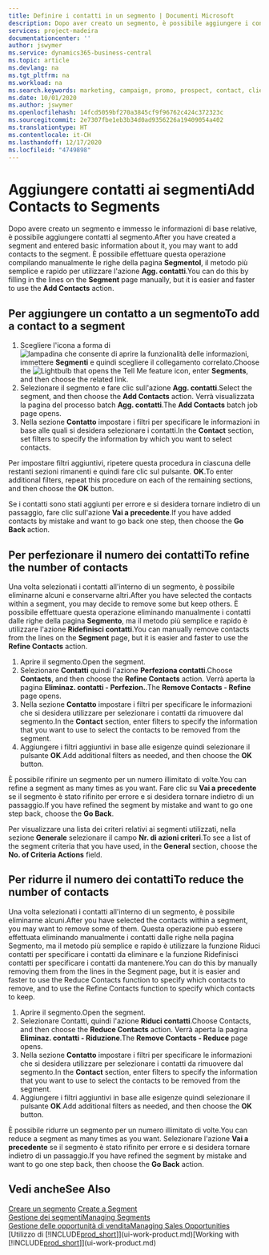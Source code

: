 ```yaml
---
title: Definire i contatti in un segmento | Documenti Microsoft
description: Dopo aver creato un segmento, è possibile aggiungere i contatti al segmento, ad esempio, come parte di una campagna di marketing mirata ai clienti o contatti specifici.
services: project-madeira
documentationcenter: ''
author: jswymer
ms.service: dynamics365-business-central
ms.topic: article
ms.devlang: na
ms.tgt_pltfrm: na
ms.workload: na
ms.search.keywords: marketing, campaign, promo, prospect, contact, client, customer
ms.date: 10/01/2020
ms.author: jswymer
ms.openlocfilehash: 14fcd5059bf270a3845cf9f96762c424c372323c
ms.sourcegitcommit: 2e7307fbe1eb3b34d0ad9356226a19409054a402
ms.translationtype: HT
ms.contentlocale: it-CH
ms.lasthandoff: 12/17/2020
ms.locfileid: "4749898"
---
```

# <a name="add-contacts-to-segments"></a><span data-ttu-id="af50d-103">Aggiungere contatti ai segmenti</span><span class="sxs-lookup"><span data-stu-id="af50d-103">Add Contacts to Segments</span></span>
<span data-ttu-id="af50d-104">Dopo avere creato un segmento e immesso le informazioni di base relative, è possibile aggiungere contatti al segmento.</span><span class="sxs-lookup"><span data-stu-id="af50d-104">After you have created a segment and entered basic information about it, you may want to add contacts to the segment.</span></span> <span data-ttu-id="af50d-105">È possibile effettuare questa operazione compilando manualmente le righe della pagina **Segmentol**, il metodo più semplice e rapido per utilizzare l'azione **Agg. contatti**.</span><span class="sxs-lookup"><span data-stu-id="af50d-105">You can do this by filling in the lines on the **Segment** page manually, but it is easier and faster to use the **Add Contacts** action.</span></span>

## <a name="to-add-a-contact-to-a-segment"></a><span data-ttu-id="af50d-106">Per aggiungere un contatto a un segmento</span><span class="sxs-lookup"><span data-stu-id="af50d-106">To add a contact to a segment</span></span>
1. <span data-ttu-id="af50d-107">Scegliere l'icona a forma di ![lampadina che consente di aprire la funzionalità delle informazioni](media/ui-search/search_small.png "Informazioni sull'operazione che si desidera eseguire"), immettere **Segmenti** e quindi scegliere il collegamento correlato.</span><span class="sxs-lookup"><span data-stu-id="af50d-107">Choose the ![Lightbulb that opens the Tell Me feature](media/ui-search/search_small.png "Tell me what you want to do") icon, enter **Segments**, and then choose the related link.</span></span>  
2. <span data-ttu-id="af50d-108">Selezionare il segmento e fare clic sull'azione **Agg. contatti**.</span><span class="sxs-lookup"><span data-stu-id="af50d-108">Select the segment, and then choose the **Add Contacts** action.</span></span> <span data-ttu-id="af50d-109">Verrà visualizzata la pagina del processo batch **Agg. contatti**.</span><span class="sxs-lookup"><span data-stu-id="af50d-109">The **Add Contacts** batch job page opens.</span></span>
3. <span data-ttu-id="af50d-110">Nella sezione **Contatto** impostare i filtri per specificare le informazioni in base alle quali si desidera selezionare i contatti.</span><span class="sxs-lookup"><span data-stu-id="af50d-110">In the **Contact** section, set filters to specify the information by which you want to select contacts.</span></span>

<span data-ttu-id="af50d-111">Per impostare filtri aggiuntivi, ripetere questa procedura in ciascuna delle restanti sezioni rimanenti e quindi fare clic sul pulsante. **OK**.</span><span class="sxs-lookup"><span data-stu-id="af50d-111">To enter additional filters, repeat this procedure on each of the remaining sections, and then choose the **OK** button.</span></span>

<span data-ttu-id="af50d-112">Se i contatti sono stati aggiunti per errore e si desidera tornare indietro di un passaggio, fare clic sull'azione **Vai a precedente**.</span><span class="sxs-lookup"><span data-stu-id="af50d-112">If you have added contacts by mistake and want to go back one step, then choose the **Go Back** action.</span></span>

## <a name="to-refine-the-number-of-contacts"></a><span data-ttu-id="af50d-113">Per perfezionare il numero dei contatti</span><span class="sxs-lookup"><span data-stu-id="af50d-113">To refine the number of contacts</span></span>
<span data-ttu-id="af50d-114">Una volta selezionati i contatti all'interno di un segmento, è possibile eliminarne alcuni e conservarne altri.</span><span class="sxs-lookup"><span data-stu-id="af50d-114">After you have selected the contacts within a segment, you may decide to remove some but keep others.</span></span> <span data-ttu-id="af50d-115">È possibile effettuare questa operazione eliminando manualmente i contatti dalle righe della pagina **Segmento**, ma il metodo più semplice e rapido è utilizzare l'azione **Ridefinisci contatti**.</span><span class="sxs-lookup"><span data-stu-id="af50d-115">You can manually remove contacts from the lines on the **Segment** page, but it is easier and faster to use the **Refine Contacts** action.</span></span>

1. <span data-ttu-id="af50d-116">Aprire il segmento.</span><span class="sxs-lookup"><span data-stu-id="af50d-116">Open the segment.</span></span>
2. <span data-ttu-id="af50d-117">Selezionare **Contatti** quindi l'azione **Perfeziona contatti**.</span><span class="sxs-lookup"><span data-stu-id="af50d-117">Choose **Contacts**, and then choose the **Refine Contacts** action.</span></span> <span data-ttu-id="af50d-118">Verrà aperta la pagina **Eliminaz. contatti - Perfezion.**.</span><span class="sxs-lookup"><span data-stu-id="af50d-118">The **Remove Contacts - Refine** page opens.</span></span>
3. <span data-ttu-id="af50d-119">Nella sezione **Contatto** impostare i filtri per specificare le informazioni che si desidera utilizzare per selezionare i contatti da rimuovere dal segmento.</span><span class="sxs-lookup"><span data-stu-id="af50d-119">In the **Contact** section, enter filters to specify the information that you want to use to select the contacts to be removed from the segment.</span></span>
4. <span data-ttu-id="af50d-120">Aggiungere i filtri aggiuntivi in base alle esigenze quindi selezionare il pulsante **OK**.</span><span class="sxs-lookup"><span data-stu-id="af50d-120">Add additional filters as needed, and then choose the **OK** button.</span></span>

<span data-ttu-id="af50d-121">È possibile rifinire un segmento per un numero illimitato di volte.</span><span class="sxs-lookup"><span data-stu-id="af50d-121">You can refine a segment as many times as you want.</span></span> <span data-ttu-id="af50d-122">Fare clic su **Vai a precedente** se il segmento è stato rifinito per errore e si desidera tornare indietro di un passaggio.</span><span class="sxs-lookup"><span data-stu-id="af50d-122">If you have refined the segment by mistake and want to go one step back, choose the **Go Back**.</span></span>

<span data-ttu-id="af50d-123">Per visualizzare una lista dei criteri relativi ai segmenti utilizzati, nella sezione **Generale** selezionare il campo **Nr. di azioni criteri**.</span><span class="sxs-lookup"><span data-stu-id="af50d-123">To see a list of the segment criteria that you have used, in the **General** section, choose the **No. of Criteria Actions** field.</span></span>

## <a name="to-reduce-the-number-of-contacts"></a><span data-ttu-id="af50d-124">Per ridurre il numero dei contatti</span><span class="sxs-lookup"><span data-stu-id="af50d-124">To reduce the number of contacts</span></span>
<span data-ttu-id="af50d-125">Una volta selezionati i contatti all'interno di un segmento, è possibile eliminarne alcuni.</span><span class="sxs-lookup"><span data-stu-id="af50d-125">After you have selected the contacts within a segment, you may want to remove some of them.</span></span> <span data-ttu-id="af50d-126">Questa operazione può essere effettuata eliminando manualmente i contatti dalle righe nella pagina Segmento, ma il metodo più semplice e rapido è utilizzare la funzione Riduci contatti per specificare i contatti da eliminare e la funzione Ridefinisci contatti per specificare i contatti da mantenere.</span><span class="sxs-lookup"><span data-stu-id="af50d-126">You can do this by manually removing them from the lines in the Segment page, but it is easier and faster to use the Reduce Contacts function to specify which contacts to remove, and to use the Refine Contacts function to specify which contacts to keep.</span></span>

1. <span data-ttu-id="af50d-127">Aprire il segmento.</span><span class="sxs-lookup"><span data-stu-id="af50d-127">Open the segment.</span></span>
2. <span data-ttu-id="af50d-128">Selezionare Contatti, quindi l'azione **Riduci contatti**.</span><span class="sxs-lookup"><span data-stu-id="af50d-128">Choose Contacts, and then choose the **Reduce Contacts** action.</span></span> <span data-ttu-id="af50d-129">Verrà aperta la pagina **Eliminaz. contatti - Riduzione**.</span><span class="sxs-lookup"><span data-stu-id="af50d-129">The **Remove Contacts - Reduce** page opens.</span></span>
3. <span data-ttu-id="af50d-130">Nella sezione **Contatto** impostare i filtri per specificare le informazioni che si desidera utilizzare per selezionare i contatti da rimuovere dal segmento.</span><span class="sxs-lookup"><span data-stu-id="af50d-130">In the **Contact** section, enter filters to specify the information that you want to use to select the contacts to be removed from the segment.</span></span>
4. <span data-ttu-id="af50d-131">Aggiungere i filtri aggiuntivi in base alle esigenze quindi selezionare il pulsante **OK**.</span><span class="sxs-lookup"><span data-stu-id="af50d-131">Add additional filters as needed, and then choose the **OK** button.</span></span>

<span data-ttu-id="af50d-132">È possibile ridurre un segmento per un numero illimitato di volte.</span><span class="sxs-lookup"><span data-stu-id="af50d-132">You can reduce a segment as many times as you want.</span></span> <span data-ttu-id="af50d-133">Selezionare l'azione **Vai a precedente** se il segmento è stato rifinito per errore e si desidera tornare indietro di un passaggio.</span><span class="sxs-lookup"><span data-stu-id="af50d-133">If you have refined the segment by mistake and want to go one step back, then choose the **Go Back** action.</span></span>

## <a name="see-also"></a><span data-ttu-id="af50d-134">Vedi anche</span><span class="sxs-lookup"><span data-stu-id="af50d-134">See Also</span></span>
<span data-ttu-id="af50d-135">[Creare un segmento](marketing-how-create-segment.md) </span><span class="sxs-lookup"><span data-stu-id="af50d-135">[Create a Segment](marketing-how-create-segment.md) </span></span>  
[<span data-ttu-id="af50d-136">Gestione dei segmenti</span><span class="sxs-lookup"><span data-stu-id="af50d-136">Managing Segments</span></span>](marketing-segments.md)  
[<span data-ttu-id="af50d-137">Gestione delle opportunità di vendita</span><span class="sxs-lookup"><span data-stu-id="af50d-137">Managing Sales Opportunities</span></span>](marketing-manage-sales-opportunities.md)  
<span data-ttu-id="af50d-138">[Utilizzo di [!INCLUDE[prod_short](includes/prod_short.md)]](ui-work-product.md)</span><span class="sxs-lookup"><span data-stu-id="af50d-138">[Working with [!INCLUDE[prod_short](includes/prod_short.md)]](ui-work-product.md)</span></span>  
